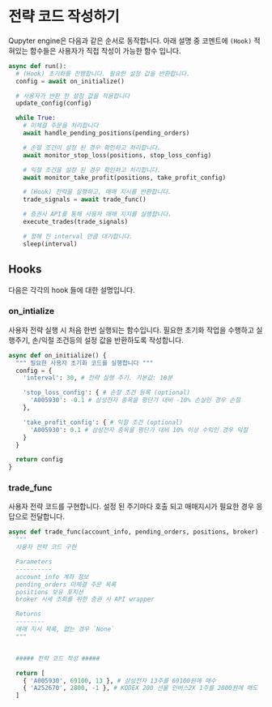 # 전략 코드 작성하기

Qupyter engine은 다음과 같은 순서로 동작합니다.
아래 설명 중 코멘트에 `(Hook)` 적혀있는 함수들은 사용자가 직접 작성이 가능한 함수 입니다.

```python
async def run():
  # (Hook) 초기화를 진행합니다. 필요한 설정 값을 반환합니다.
  config = await on_initialize()

  # 사용자가 반환 한 설정 값을 적용합니다
  update_config(config)

  while True:
    # 미체결 주문을 처리합니다
    await handle_pending_positions(pending_orders)

    # 손절 조건이 설정 된 경우 확인하고 처리합니다.
    await monitor_stop_loss(positions, stop_loss_config)

    # 익절 조건을 설정 된 경우 확인하고 처리합니다.
    await monitor_take_profit(positions, take_profit_config)

    # (Hook) 전략을 실행하고, 매매 지시를 반환합니다.
    trade_signals = await trade_func()

    # 증권사 API를 통해 사용자 매매 지지를 실행합니다.
    execute_trades(trade_signals)

    # 정해 진 interval 만큼 대기합니다.
    sleep(interval)
```

## Hooks

다음은 각각의 hook 들에 대한 설명입니다.

### on_intialize

사용자 전략 실행 시 처음 한번 실행되는 함수입니다. 필요한 초기화 작업을 수행하고 실행주기, 손/익절 조건등의 설정 값을 반환하도록 작성합니다.

```python
async def on_initialize() {
  """ 필요한 사용자 초기화 코드를 실행합니다 """
  config = {
    'interval': 30, # 전략 실행 주기. 기본값: 10분

    'stop_loss_config': { # 손절 조건 등록 (optional)
      'A005930': -0.1 # 삼성전자 종목을 평단가 대비 -10% 손실인 경우 손절
    },

    'take_profit_config': { # 익절 조건 (optional)
      'A005930': 0.1 # 삼성전자 종목을 평단가 대비 10% 이상 수익인 경우 익절
    }
  }

  return config
}
```

### trade_func

사용자 전략 코드를 구현합니다. 설정 된 주기마다 호출 되고 매매지시가 필요한 경우 응답으로 전달합니다.

```python
async def trade_func(account_info, pending_orders, positions, broker) -> List:
  """
  사용자 전략 코드 구현

  Parameters
  ----------
  account_info 계좌 정보
  pending_orders 미체결 주문 목록
  positions 보유 포지션
  broker 시세 조회를 위한 증권 사 API wrapper

  Returns
  --------
  매매 지시 목록, 없는 경우 `None`
  """


  ##### 전략 코드 작성 #####

  return [
    { 'A005930', 69100, 13 }, # 삼성전자 13주를 69100원에 매수
    { 'A252670', 2800, -1 }, # KODEX 200 선물 인버스2X 1주를 2800원에 매도
  ]
```
